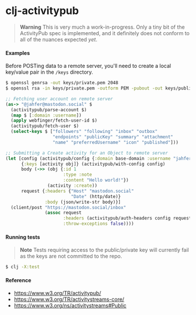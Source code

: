 # clj-activitypub

> **Warning**
> This is very much a work-in-progress. Only a tiny bit of the ActivityPub spec is implemented, and it definitely does not conform to all of the nuances expected _yet_.

#### Examples

Before POSTing data to a remote server, you'll need to create a local key/value pair in the `/keys` directory.

```bash
$ openssl genrsa -out keys/private.pem 2048
$ openssl rsa -in keys/private.pem -outform PEM -pubout -out keys/public.pem
```

```clj
;; Fetching user account on remote server
(as-> "@jahfer@mastodon.social" $
  (activitypub/parse-account $)
  (map $ [:domain :username])
  (apply webfinger/fetch-user-id $)
  (activitypub/fetch-user $)
  (select-keys $ ["followers" "following" "inbox" "outbox"
                  "endpoints" "publicKey" "summary" "attachment"
                  "name" "preferredUsername" "icon" "published"]))
```

```clj
;; Submitting a Create activity for an Object to remote server
(let [config (activitypub/config {:domain base-domain :username "jahfer"})
      {:keys [activity obj]} (activitypub/with-config config)
      body (->> (obj {:id 1
                      :type :note
                      :content "Hello world!"})
                (activity :create))
      request {:headers {"Host" "mastodon.social"
                         "Date" (http/date)}
               :body (json/write-str body)}]
  (client/post "https://mastodon.social/inbox"
               (assoc request
                      :headers (activitypub/auth-headers config request
                      :throw-exceptions false))))
```

#### Running tests

> **Note**
> Tests requiring access to the public/private key will currently fail as the keys are not committed to the repo.

```bash
$ clj -X:test
```

#### Reference
- https://www.w3.org/TR/activitypub/
- https://www.w3.org/TR/activitystreams-core/
- https://www.w3.org/ns/activitystreams#Public
